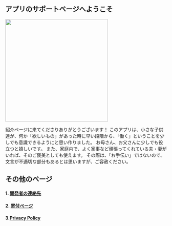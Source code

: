 ## アプリのサポートページへようこそ
<img src="{{site.baseurl}}/assets/8.png" width="320px">
 
紹介ページに来てくださりありがとうございます！
このアプリは、小さな子供達が、何か「欲しいもの」があった時に早い段階から、「働く」ということを少しでも意識できるようにと思い作りました。
お母さん、お父さんに少しでも役立つと嬉しいです。
また、家庭内で、よく家事など頑張ってくれている夫・妻がいれば、そのご褒美としても使えます。
その際は、「お手伝い」ではないので、文言が不適切な部分もあるとは思いますが、ご容赦ください。

## その他のページ
 
#### 1. [開発者の連絡先](contact)
  
#### 2. [寄付ページ](donation)
  
#### 3.[Privacy Policy](privacy-policy-en)
